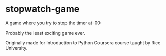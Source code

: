# stopwatch-game
A game where you try to stop the timer at :00

Probably the least exciting game ever.

Originally made for Introduction to Python Coursera course taught by Rice University.
